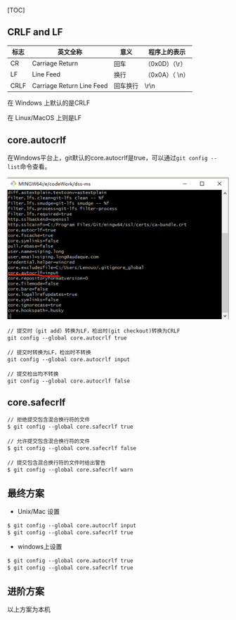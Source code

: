 [TOC]

## CRLF and LF

| 标志 | 英文全称                  | 意义     | 程序上的表示    |
| ---- | ------------------------- | -------- | --------------- |
| CR   | Carriage Return           | 回车     | （0x0D）（\r）  |
| LF   | Line Feed                 | 换行     | （0x0A）（ \n） |
| CRLF | Carriage Return Line Feed | 回车换行 | \r\n            |

在 Windows 上默认的是CRLF

在 Linux/MacOS 上则是LF

## core.autocrlf

在Windows平台上，git默认的core.autocrlf是true，可以通过`git config --list`命令查看。

![image-20211028104453762](Git%20core.autocrlf%20%E9%85%8D%E7%BD%AE%E8%AF%B4%E6%98%8E.assets/image-20211028104453762.png)

```git
// 提交时（git add）转换为LF，检出时(git checkout)转换为CRLF
git config --global core.autocrlf true

// 提交时转换为LF，检出时不转换
git config --global core.autocrlf input

// 提交检出均不转换
git config --global core.autocrlf false
```



## core.safecrlf

```git
// 拒绝提交包含混合换行符的文件
$ git config --global core.safecrlf true

// 允许提交包含混合换行符的文件
$ git config --global core.safecrlf false 

// 提交包含混合换行符的文件时给出警告
$ git config --global core.safecrlf warn
```



## 最终方案

- Unix/Mac 设置

```
$ git config --global core.autocrlf input
$ git config --global core.safecrlf true
```

- windows上设置

```git
$ git config --global core.autocrlf true
$ git config --global core.safecrlf true
```



## 进阶方案

以上方案为本机

